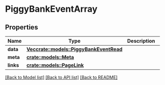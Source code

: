 # PiggyBankEventArray

## Properties

Name | Type | Description | Notes
------------ | ------------- | ------------- | -------------
**data** | [**Vec<crate::models::PiggyBankEventRead>**](PiggyBankEventRead.md) |  | 
**meta** | [**crate::models::Meta**](Meta.md) |  | 
**links** | [**crate::models::PageLink**](PageLink.md) |  | 

[[Back to Model list]](../README.md#documentation-for-models) [[Back to API list]](../README.md#documentation-for-api-endpoints) [[Back to README]](../README.md)


